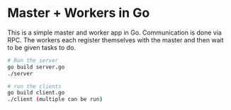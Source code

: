 Master + Workers in Go
======================

This is a simple master and worker app in Go. Communication is done via RPC. The workers each register themselves with the master and then wait to be given tasks to do.

```bash
# Run the server
go build server.go
./server

# run the clients
go build client.go
./client (multiple can be run)
```